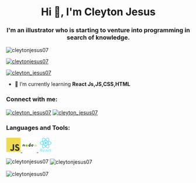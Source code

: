 <h1 align="center">Hi 👋, I'm Cleyton Jesus</h1>
<h3 align="center">I'm an illustrator who is starting to venture into programming in search of knowledge.</h3>

<p align="left"> <img src="https://komarev.com/ghpvc/?username=cleytonjesus07&label=Profile%20views&color=0e75b6&style=flat" alt="cleytonjesus07" /> </p>

<p align="left"> <a href="https://github.com/ryo-ma/github-profile-trophy"><img src="https://github-profile-trophy.vercel.app/?username=cleytonjesus07" alt="cleytonjesus07" /></a> </p>

<p align="left"> <a href="https://twitter.com/cleyton_jesus07" target="blank"><img src="https://img.shields.io/twitter/follow/cleyton_jesus07?logo=twitter&style=for-the-badge" alt="cleyton_jesus07" /></a> </p>

- 🌱 I’m currently learning **React Js,JS,CSS,HTML**

<h3 align="left">Connect with me:</h3>
<p align="left">
<a href="https://twitter.com/cleyton_jesus07" target="blank"><img align="center" src="https://raw.githubusercontent.com/rahuldkjain/github-profile-readme-generator/master/src/images/icons/Social/twitter.svg" alt="cleyton_jesus07" height="30" width="40" /></a>
<a href="https://instagram.com/cleyton_jesus07" target="blank"><img align="center" src="https://raw.githubusercontent.com/rahuldkjain/github-profile-readme-generator/master/src/images/icons/Social/instagram.svg" alt="cleyton_jesus07" height="30" width="40" /></a>
</p>

<h3 align="left">Languages and Tools:</h3>
<p align="left"> <a href="https://developer.mozilla.org/en-US/docs/Web/JavaScript" target="_blank" rel="noreferrer"> <img src="https://raw.githubusercontent.com/devicons/devicon/master/icons/javascript/javascript-original.svg" alt="javascript" width="40" height="40"/> </a> <a href="https://nodejs.org" target="_blank" rel="noreferrer"> <img src="https://raw.githubusercontent.com/devicons/devicon/master/icons/nodejs/nodejs-original-wordmark.svg" alt="nodejs" width="40" height="40"/> </a> <a href="https://reactjs.org/" target="_blank" rel="noreferrer"> <img src="https://raw.githubusercontent.com/devicons/devicon/master/icons/react/react-original-wordmark.svg" alt="react" width="40" height="40"/> </a> </p>

<p><img align="left" src="https://github-readme-stats.vercel.app/api/top-langs?username=cleytonjesus07&show_icons=true&locale=en&layout=compact" alt="cleytonjesus07" /></p>

<p>&nbsp;<img align="center" src="https://github-readme-stats.vercel.app/api?username=cleytonjesus07&show_icons=true&locale=en" alt="cleytonjesus07" /></p>

<p><img align="center" src="https://github-readme-streak-stats.herokuapp.com/?user=cleytonjesus07&" alt="cleytonjesus07" /></p>

